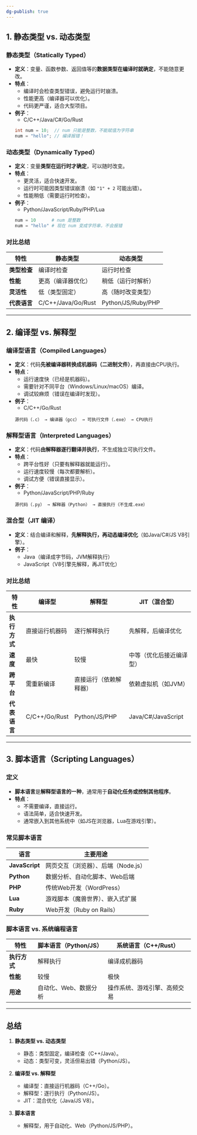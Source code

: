 ```yaml
---
dg-publish: true
---
```


## **1. 静态类型 vs. 动态类型**
### **静态类型（Statically Typed）**
- **定义**：变量、函数参数、返回值等的**数据类型在编译时就确定**，不能随意更改。
- **特点**：
  - 编译时会检查类型错误，避免运行时崩溃。
  - 性能更高（编译器可以优化）。
  - 代码更严谨，适合大型项目。
- **例子**：
  - C/C++/Java/C#/Go/Rust
  ```java
  int num = 10;  // num 只能是整数，不能赋值为字符串
  num = "hello"; // 编译报错！
  ```

### **动态类型（Dynamically Typed）**
- **定义**：变量**类型在运行时才确定**，可以随时改变。
- **特点**：
  - 更灵活，适合快速开发。
  - 运行时可能因类型错误崩溃（如 `"1" + 2` 可能出错）。
  - 性能稍低（需要运行时检查）。
- **例子**：
  - Python/JavaScript/Ruby/PHP/Lua
  ```python
  num = 10      # num 是整数
  num = "hello" # 现在 num 变成字符串，不会报错
  ```

### **对比总结**
| **特性**       | **静态类型**          | **动态类型**          |
|---------------|----------------------|----------------------|
| **类型检查**  | 编译时检查            | 运行时检查            |
| **性能**      | 更高（编译器优化）     | 稍低（运行时解析）     |
| **灵活性**    | 低（类型固定）         | 高（随时改变类型）     |
| **代表语言**  | C/C++/Java/Go/Rust   | Python/JS/Ruby/PHP   |

---

## **2. 编译型 vs. 解释型**
### **编译型语言（Compiled Languages）**
- **定义**：代码**先被编译器转换成机器码（二进制文件）**，再直接由CPU执行。
- **特点**：
  - 运行速度快（已经是机器码）。
  - 需要针对不同平台（Windows/Linux/macOS）编译。
  - 调试较麻烦（错误在编译时发现）。
- **例子**：
  - C/C++/Go/Rust
  ```
  源代码（.c） → 编译器（gcc） → 可执行文件（.exe） → CPU执行
  ```

### **解释型语言（Interpreted Languages）**
- **定义**：代码**由解释器逐行翻译并执行**，不生成独立可执行文件。
- **特点**：
  - 跨平台性好（只要有解释器就能运行）。
  - 运行速度较慢（每次都要解析）。
  - 调试方便（错误直接显示）。
- **例子**：
  - Python/JavaScript/PHP/Ruby
  ```
  源代码（.py） → 解释器（Python） → 直接执行（不生成.exe）
  ```

### **混合型（JIT 编译）**
- **定义**：结合编译和解释，**先解释执行，再动态编译优化**（如Java/C#/JS V8引擎）。
- **例子**：
  - Java（编译成字节码，JVM解释执行）
  - JavaScript（V8引擎先解释，再JIT优化）

### **对比总结**
| **特性**       | **编译型**            | **解释型**            | **JIT（混合型）**     |
|---------------|----------------------|----------------------|----------------------|
| **执行方式**  | 直接运行机器码         | 逐行解释执行          | 先解释，后编译优化     |
| **速度**      | 最快                 | 较慢                 | 中等（优化后接近编译型）|
| **跨平台**    | 需重新编译           | 直接运行（依赖解释器） | 依赖虚拟机（如JVM）   |
| **代表语言**  | C/C++/Go/Rust       | Python/JS/PHP        | Java/C#/JavaScript   |

---

## **3. 脚本语言（Scripting Languages）**
### **定义**
- **脚本语言**是**解释型语言的一种**，通常用于**自动化任务或控制其他程序**。
- **特点**：
  - 不需要编译，直接运行。
  - 语法简单，适合快速开发。
  - 通常嵌入到其他系统中（如JS在浏览器，Lua在游戏引擎）。

### **常见脚本语言**
| **语言**      | **主要用途**                     |
|--------------|----------------------------------|
| **JavaScript** | 网页交互（浏览器）、后端（Node.js） |
| **Python**   | 数据分析、自动化脚本、Web后端      |
| **PHP**      | 传统Web开发（WordPress）          |
| **Lua**      | 游戏脚本（魔兽世界）、嵌入式扩展    |
| **Ruby**     | Web开发（Ruby on Rails）          |

### **脚本语言 vs. 系统编程语言**
| **特性**       | **脚本语言（Python/JS）**       | **系统语言（C++/Rust）**       |
|---------------|--------------------------------|--------------------------------|
| **执行方式**  | 解释执行                       | 编译成机器码                   |
| **性能**      | 较慢                           | 极快                           |
| **用途**      | 自动化、Web、数据分析          | 操作系统、游戏引擎、高频交易    |

---

## **总结**
1. **静态类型 vs. 动态类型**  
   - 静态：类型固定，编译检查（C++/Java）。  
   - 动态：类型可变，灵活但易出错（Python/JS）。  

2. **编译型 vs. 解释型**  
   - 编译型：直接运行机器码（C++/Go）。  
   - 解释型：逐行执行（Python/JS）。  
   - JIT：混合优化（Java/JS V8）。  

3. **脚本语言**  
   - 解释型，用于自动化、Web（Python/JS/PHP）。  
